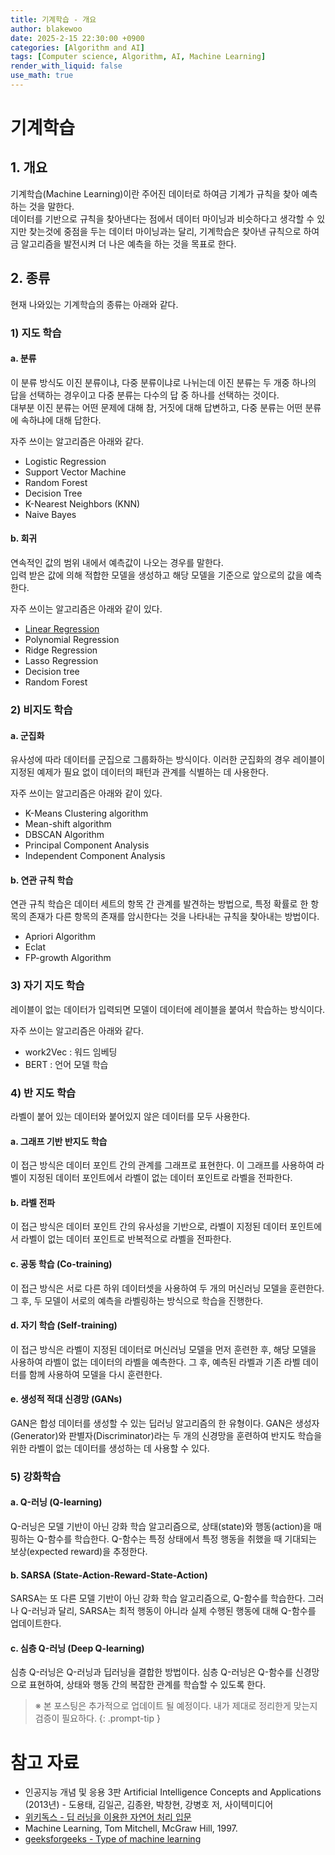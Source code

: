 ```yaml
---
title: 기계학습 - 개요
author: blakewoo
date: 2025-2-15 22:30:00 +0900
categories: [Algorithm and AI]
tags: [Computer science, Algorithm, AI, Machine Learning] 
render_with_liquid: false
use_math: true
---
```


# 기계학습
## 1. 개요
기계학습(Machine Learning)이란 주어진 데이터로 하여금 기계가 규칙을 찾아 예측하는 것을 말한다.   
데이터를 기반으로 규칙을 찾아낸다는 점에서 데이터 마이닝과 비슷하다고 생각할 수 있지만
찾는것에 중점을 두는 데이터 마이닝과는 달리, 기계학습은 찾아낸 규칙으로 하여금 알고리즘을 발전시켜 더 나은 예측을 하는 것을 목표로 한다.

## 2. 종류
현재 나와있는 기계학습의 종류는 아래와 같다.

### 1) 지도 학습
#### a. 분류
이 분류 방식도 이진 분류이냐, 다중 분류이냐로 나뉘는데 이진 분류는 두 개중 하나의 답을 선택하는 경우이고
다중 분류는 다수의 답 중 하나를 선택하는 것이다.    
대부분 이진 분류는 어떤 문제에 대해 참, 거짓에 대해 답변하고, 다중 분류는 어떤 분류에 속하냐에 대해 답한다.

자주 쓰이는 알고리즘은 아래와 같다.   
- Logistic Regression
- Support Vector Machine
- Random Forest
- Decision Tree
- K-Nearest Neighbors (KNN)
- Naive Bayes

#### b. 회귀
연속적인 값의 범위 내에서 예측값이 나오는 경우를 말한다.    
입력 받은 값에 의해 적합한 모델을 생성하고 해당 모델을 기준으로 앞으로의 값을 예측한다.

자주 쓰이는 알고리즘은 아래와 같이 있다.   
- [Linear Regression](https://blakewoo.github.io/posts/%ED%86%B5%EA%B3%84%ED%95%99-%EC%84%A0%ED%98%95%ED%9A%8C%EA%B7%80%EB%B6%84%EC%84%9D/)
- Polynomial Regression
- Ridge Regression
- Lasso Regression
- Decision tree
- Random Forest

### 2) 비지도 학습
#### a. 군집화
유사성에 따라 데이터를 군집으로 그룹화하는 방식이다.
이러한 군집화의 경우 레이블이 지정된 예제가 필요 없이 데이터의 패턴과 관계를 식별하는 데 사용한다.

자주 쓰이는 알고리즘은 아래와 같이 있다.   
- K-Means Clustering algorithm
- Mean-shift algorithm
- DBSCAN Algorithm
- Principal Component Analysis
- Independent Component Analysis

#### b. 연관 규칙 학습
연관 규칙 학습은 데이터 세트의 항목 간 관계를 발견하는 방법으로,
특정 확률로 한 항목의 존재가 다른 항목의 존재를 암시한다는 것을 나타내는 규칙을 찾아내는 방법이다.

- Apriori Algorithm
- Eclat
- FP-growth Algorithm

### 3) 자기 지도 학습
레이블이 없는 데이터가 입력되면 모델이 데이터에 레이블을 붙여서 학습하는 방식이다.

자주 쓰이는 알고리즘은 아래와 같다.
- work2Vec : 워드 임베딩
- BERT : 언어 모델 학습

### 4) 반 지도 학습
라벨이 붙어 있는 데이터와 붙어있지 않은 데이터를 모두 사용한다.   

#### a. 그래프 기반 반지도 학습
이 접근 방식은 데이터 포인트 간의 관계를 그래프로 표현한다.
이 그래프를 사용하여 라벨이 지정된 데이터 포인트에서 라벨이 없는 데이터 포인트로 라벨을 전파한다.

#### b. 라벨 전파
이 접근 방식은 데이터 포인트 간의 유사성을 기반으로, 라벨이 지정된 데이터 포인트에서
라벨이 없는 데이터 포인트로 반복적으로 라벨을 전파한다.

#### c. 공동 학습 (Co-training)
이 접근 방식은 서로 다른 하위 데이터셋을 사용하여 두 개의 머신러닝 모델을 훈련한다.
그 후, 두 모델이 서로의 예측을 라벨링하는 방식으로 학습을 진행한다.

#### d. 자기 학습 (Self-training)
이 접근 방식은 라벨이 지정된 데이터로 머신러닝 모델을 먼저 훈련한 후,
해당 모델을 사용하여 라벨이 없는 데이터의 라벨을 예측한다.
그 후, 예측된 라벨과 기존 라벨 데이터를 함께 사용하여 모델을 다시 훈련한다.

#### e. 생성적 적대 신경망 (GANs)
GAN은 합성 데이터를 생성할 수 있는 딥러닝 알고리즘의 한 유형이다.
GAN은 생성자(Generator)와 판별자(Discriminator)라는 두 개의 신경망을 훈련하여
반지도 학습을 위한 라벨이 없는 데이터를 생성하는 데 사용할 수 있다.

### 5) 강화학습
#### a. Q-러닝 (Q-learning)
Q-러닝은 모델 기반이 아닌 강화 학습 알고리즘으로, 상태(state)와 행동(action)을 매핑하는 Q-함수를 학습한다.
Q-함수는 특정 상태에서 특정 행동을 취했을 때 기대되는 보상(expected reward)을 추정한다.

#### b. SARSA (State-Action-Reward-State-Action)
SARSA는 또 다른 모델 기반이 아닌 강화 학습 알고리즘으로, Q-함수를 학습한다.
그러나 Q-러닝과 달리, SARSA는 최적 행동이 아니라 실제 수행된 행동에 대해 Q-함수를 업데이트한다.

#### c. 심층 Q-러닝 (Deep Q-learning)
심층 Q-러닝은 Q-러닝과 딥러닝을 결합한 방법이다.
심층 Q-러닝은 Q-함수를 신경망으로 표현하여, 상태와 행동 간의 복잡한 관계를 학습할 수 있도록 한다.

> ※ 본 포스팅은 추가적으로 업데이트 될 예정이다. 내가 제대로 정리한게 맞는지 검증이 필요하다.
{: .prompt-tip }


# 참고 자료
- 인공지능 개념 및 응용 3판 Artificial Intelligence Concepts and Applications (2013년) - 도용태, 김일곤, 김종완, 박창현, 강병호 저,
  사이텍미디어
- [위키독스 - 딥 러닝을 이용한 자연어 처리 입문](https://wikidocs.net/book/2155)  
- Machine Learning, Tom Mitchell, McGraw Hill, 1997.
- [geeksforgeeks - Type of machine learning](https://www.geeksforgeeks.org/types-of-machine-learning/)
